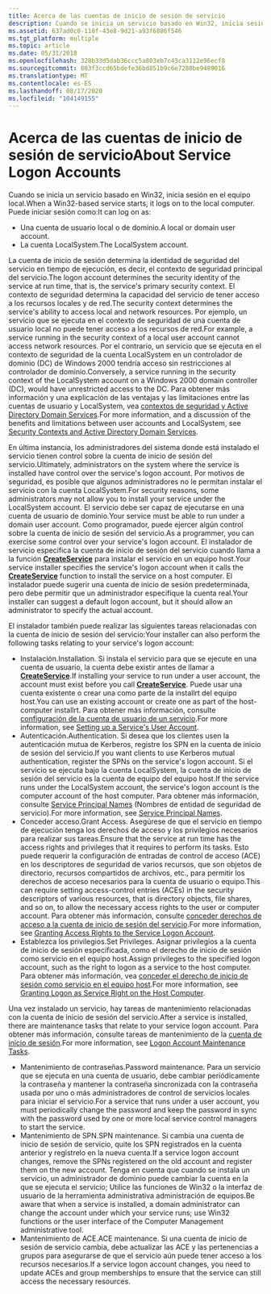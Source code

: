 ```yaml
---
title: Acerca de las cuentas de inicio de sesión de servicio
description: Cuando se inicia un servicio basado en Win32, inicia sesión en el equipo local.
ms.assetid: 637ad0c0-118f-43e8-9d21-a93f6886f546
ms.tgt_platform: multiple
ms.topic: article
ms.date: 05/31/2018
ms.openlocfilehash: 328b33d5dab36ccc5a803eb7c43ca3112e96ecf8
ms.sourcegitcommit: 803f3ccd65bdefe36bd851b9c6e7280be9489016
ms.translationtype: MT
ms.contentlocale: es-ES
ms.lasthandoff: 08/17/2020
ms.locfileid: "104149155"
---
```

# <a name="about-service-logon-accounts"></a><span data-ttu-id="48d97-103">Acerca de las cuentas de inicio de sesión de servicio</span><span class="sxs-lookup"><span data-stu-id="48d97-103">About Service Logon Accounts</span></span>

<span data-ttu-id="48d97-104">Cuando se inicia un servicio basado en Win32, inicia sesión en el equipo local.</span><span class="sxs-lookup"><span data-stu-id="48d97-104">When a Win32-based service starts, it logs on to the local computer.</span></span> <span data-ttu-id="48d97-105">Puede iniciar sesión como:</span><span class="sxs-lookup"><span data-stu-id="48d97-105">It can log on as:</span></span>

-   <span data-ttu-id="48d97-106">Una cuenta de usuario local o de dominio.</span><span class="sxs-lookup"><span data-stu-id="48d97-106">A local or domain user account.</span></span>
-   <span data-ttu-id="48d97-107">La cuenta LocalSystem.</span><span class="sxs-lookup"><span data-stu-id="48d97-107">The LocalSystem account.</span></span>

<span data-ttu-id="48d97-108">La cuenta de inicio de sesión determina la identidad de seguridad del servicio en tiempo de ejecución, es decir, el contexto de seguridad principal del servicio.</span><span class="sxs-lookup"><span data-stu-id="48d97-108">The logon account determines the security identity of the service at run time, that is, the service's primary security context.</span></span> <span data-ttu-id="48d97-109">El contexto de seguridad determina la capacidad del servicio de tener acceso a los recursos locales y de red.</span><span class="sxs-lookup"><span data-stu-id="48d97-109">The security context determines the service's ability to access local and network resources.</span></span> <span data-ttu-id="48d97-110">Por ejemplo, un servicio que se ejecuta en el contexto de seguridad de una cuenta de usuario local no puede tener acceso a los recursos de red.</span><span class="sxs-lookup"><span data-stu-id="48d97-110">For example, a service running in the security context of a local user account cannot access network resources.</span></span> <span data-ttu-id="48d97-111">Por el contrario, un servicio que se ejecuta en el contexto de seguridad de la cuenta LocalSystem en un controlador de dominio (DC) de Windows 2000 tendría acceso sin restricciones al controlador de dominio.</span><span class="sxs-lookup"><span data-stu-id="48d97-111">Conversely, a service running in the security context of the LocalSystem account on a Windows 2000 domain controller (DC), would have unrestricted access to the DC.</span></span> <span data-ttu-id="48d97-112">Para obtener más información y una explicación de las ventajas y las limitaciones entre las cuentas de usuario y LocalSystem, vea [contextos de seguridad y Active Directory Domain Services](security-contexts-and-active-directory-domain-services.md).</span><span class="sxs-lookup"><span data-stu-id="48d97-112">For more information, and a discussion of the benefits and limitations between user accounts and LocalSystem, see [Security Contexts and Active Directory Domain Services](security-contexts-and-active-directory-domain-services.md).</span></span>

<span data-ttu-id="48d97-113">En última instancia, los administradores del sistema donde está instalado el servicio tienen control sobre la cuenta de inicio de sesión del servicio.</span><span class="sxs-lookup"><span data-stu-id="48d97-113">Ultimately, administrators on the system where the service is installed have control over the service's logon account.</span></span> <span data-ttu-id="48d97-114">Por motivos de seguridad, es posible que algunos administradores no le permitan instalar el servicio con la cuenta LocalSystem.</span><span class="sxs-lookup"><span data-stu-id="48d97-114">For security reasons, some administrators may not allow you to install your service under the LocalSystem account.</span></span> <span data-ttu-id="48d97-115">El servicio debe ser capaz de ejecutarse en una cuenta de usuario de dominio.</span><span class="sxs-lookup"><span data-stu-id="48d97-115">Your service must be able to run under a domain user account.</span></span> <span data-ttu-id="48d97-116">Como programador, puede ejercer algún control sobre la cuenta de inicio de sesión del servicio.</span><span class="sxs-lookup"><span data-stu-id="48d97-116">As a programmer, you can exercise some control over your service's logon account.</span></span> <span data-ttu-id="48d97-117">El instalador de servicio especifica la cuenta de inicio de sesión del servicio cuando llama a la función [**CreateService**](/windows/desktop/api/winsvc/nf-winsvc-createservicea) para instalar el servicio en un equipo host.</span><span class="sxs-lookup"><span data-stu-id="48d97-117">Your service installer specifies the service's logon account when it calls the [**CreateService**](/windows/desktop/api/winsvc/nf-winsvc-createservicea) function to install the service on a host computer.</span></span> <span data-ttu-id="48d97-118">El instalador puede sugerir una cuenta de inicio de sesión predeterminada, pero debe permitir que un administrador especifique la cuenta real.</span><span class="sxs-lookup"><span data-stu-id="48d97-118">Your installer can suggest a default logon account, but it should allow an administrator to specify the actual account.</span></span>

<span data-ttu-id="48d97-119">El instalador también puede realizar las siguientes tareas relacionadas con la cuenta de inicio de sesión del servicio:</span><span class="sxs-lookup"><span data-stu-id="48d97-119">Your installer can also perform the following tasks relating to your service's logon account:</span></span>

-   <span data-ttu-id="48d97-120">Instalación.</span><span class="sxs-lookup"><span data-stu-id="48d97-120">Installation.</span></span> <span data-ttu-id="48d97-121">Si instala el servicio para que se ejecute en una cuenta de usuario, la cuenta debe existir antes de llamar a [**CreateService**](/windows/desktop/api/winsvc/nf-winsvc-createservicea).</span><span class="sxs-lookup"><span data-stu-id="48d97-121">If installing your service to run under a user account, the account must exist before you call [**CreateService**](/windows/desktop/api/winsvc/nf-winsvc-createservicea).</span></span> <span data-ttu-id="48d97-122">Puede usar una cuenta existente o crear una como parte de la installrt del equipo host.</span><span class="sxs-lookup"><span data-stu-id="48d97-122">You can use an existing account or create one as part of the host-computer installrt.</span></span> <span data-ttu-id="48d97-123">Para obtener más información, consulte [configuración de la cuenta de usuario de un servicio](setting-up-a-serviceampaposs-user-account.md).</span><span class="sxs-lookup"><span data-stu-id="48d97-123">For more information, see [Setting up a Service's User Account](setting-up-a-serviceampaposs-user-account.md).</span></span>
-   <span data-ttu-id="48d97-124">Autenticación.</span><span class="sxs-lookup"><span data-stu-id="48d97-124">Authentication.</span></span> <span data-ttu-id="48d97-125">Si desea que los clientes usen la autenticación mutua de Kerberos, registre los SPN en la cuenta de inicio de sesión del servicio.</span><span class="sxs-lookup"><span data-stu-id="48d97-125">If you want clients to use Kerberos mutual authentication, register the SPNs on the service's logon account.</span></span> <span data-ttu-id="48d97-126">Si el servicio se ejecuta bajo la cuenta LocalSystem, la cuenta de inicio de sesión del servicio es la cuenta de equipo del equipo host.</span><span class="sxs-lookup"><span data-stu-id="48d97-126">If the service runs under the LocalSystem account, the service's logon account is the computer account of the host computer.</span></span> <span data-ttu-id="48d97-127">Para obtener más información, consulte [Service Principal Names](service-principal-names.md) (Nombres de entidad de seguridad de servicio).</span><span class="sxs-lookup"><span data-stu-id="48d97-127">For more information, see [Service Principal Names](service-principal-names.md).</span></span>
-   <span data-ttu-id="48d97-128">Conceder acceso.</span><span class="sxs-lookup"><span data-stu-id="48d97-128">Grant Access.</span></span> <span data-ttu-id="48d97-129">Asegúrese de que el servicio en tiempo de ejecución tenga los derechos de acceso y los privilegios necesarios para realizar sus tareas.</span><span class="sxs-lookup"><span data-stu-id="48d97-129">Ensure that the service at run time has the access rights and privileges that it requires to perform its tasks.</span></span> <span data-ttu-id="48d97-130">Esto puede requerir la configuración de entradas de control de acceso (ACE) en los descriptores de seguridad de varios recursos, que son objetos de directorio, recursos compartidos de archivos, etc., para permitir los derechos de acceso necesarios para la cuenta de usuario o equipo.</span><span class="sxs-lookup"><span data-stu-id="48d97-130">This can require setting access-control entries (ACEs) in the security descriptors of various resources, that is directory objects, file shares, and so on, to allow the necessary access rights to the user or computer account.</span></span> <span data-ttu-id="48d97-131">Para obtener más información, consulte [conceder derechos de acceso a la cuenta de inicio de sesión del servicio](granting-access-rights-to-the-service-logon-account.md).</span><span class="sxs-lookup"><span data-stu-id="48d97-131">For more information, see [Granting Access Rights to the Service Logon Account](granting-access-rights-to-the-service-logon-account.md).</span></span>
-   <span data-ttu-id="48d97-132">Establezca los privilegios.</span><span class="sxs-lookup"><span data-stu-id="48d97-132">Set Privileges.</span></span> <span data-ttu-id="48d97-133">Asignar privilegios a la cuenta de inicio de sesión especificada, como el derecho de inicio de sesión como servicio en el equipo host.</span><span class="sxs-lookup"><span data-stu-id="48d97-133">Assign privileges to the specified logon account, such as the right to logon as a service to the host computer.</span></span> <span data-ttu-id="48d97-134">Para obtener más información, vea [conceder el derecho de inicio de sesión como servicio en el equipo host](granting-logon-as-service-right-on-the-host-computer.md).</span><span class="sxs-lookup"><span data-stu-id="48d97-134">For more information, see [Granting Logon as Service Right on the Host Computer](granting-logon-as-service-right-on-the-host-computer.md).</span></span>

<span data-ttu-id="48d97-135">Una vez instalado un servicio, hay tareas de mantenimiento relacionadas con la cuenta de inicio de sesión del servicio.</span><span class="sxs-lookup"><span data-stu-id="48d97-135">After a service is installed, there are maintenance tasks that relate to your service logon account.</span></span> <span data-ttu-id="48d97-136">Para obtener más información, consulte tareas de mantenimiento de la [cuenta de inicio de sesión](logon-account-maintenance-tasks.md).</span><span class="sxs-lookup"><span data-stu-id="48d97-136">For more information, see [Logon Account Maintenance Tasks](logon-account-maintenance-tasks.md).</span></span>

-   <span data-ttu-id="48d97-137">Mantenimiento de contraseñas.</span><span class="sxs-lookup"><span data-stu-id="48d97-137">Password maintenance.</span></span> <span data-ttu-id="48d97-138">Para un servicio que se ejecuta en una cuenta de usuario, debe cambiar periódicamente la contraseña y mantener la contraseña sincronizada con la contraseña usada por uno o más administradores de control de servicios locales para iniciar el servicio.</span><span class="sxs-lookup"><span data-stu-id="48d97-138">For a service that runs under a user account, you must periodically change the password and keep the password in sync with the password used by one or more local service control managers to start the service.</span></span>
-   <span data-ttu-id="48d97-139">Mantenimiento de SPN.</span><span class="sxs-lookup"><span data-stu-id="48d97-139">SPN maintenance.</span></span> <span data-ttu-id="48d97-140">Si cambia una cuenta de inicio de sesión de servicio, quite los SPN registrados en la cuenta anterior y regístrelo en la nueva cuenta.</span><span class="sxs-lookup"><span data-stu-id="48d97-140">If a service logon account changes, remove the SPNs registered on the old account and register them on the new account.</span></span> <span data-ttu-id="48d97-141">Tenga en cuenta que cuando se instala un servicio, un administrador de dominio puede cambiar la cuenta en la que se ejecuta el servicio; Utilice las funciones de Win32 o la interfaz de usuario de la herramienta administrativa administración de equipos.</span><span class="sxs-lookup"><span data-stu-id="48d97-141">Be aware that when a service is installed, a domain administrator can change the account under which your service runs; use Win32 functions or the user interface of the Computer Management administrative tool.</span></span>
-   <span data-ttu-id="48d97-142">Mantenimiento de ACE.</span><span class="sxs-lookup"><span data-stu-id="48d97-142">ACE maintenance.</span></span> <span data-ttu-id="48d97-143">Si una cuenta de inicio de sesión de servicio cambia, debe actualizar las ACE y las pertenencias a grupos para asegurarse de que el servicio aún puede tener acceso a los recursos necesarios.</span><span class="sxs-lookup"><span data-stu-id="48d97-143">If a service logon account changes, you need to update ACEs and group memberships to ensure that the service can still access the necessary resources.</span></span>

 

 
